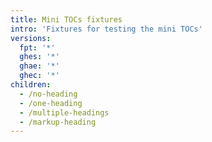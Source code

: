 ```yaml
---
title: Mini TOCs fixtures
intro: 'Fixtures for testing the mini TOCs'
versions:
  fpt: '*'
  ghes: '*'
  ghae: '*'
  ghec: '*'
children:
  - /no-heading
  - /one-heading
  - /multiple-headings
  - /markup-heading
---
```

